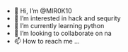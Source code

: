 - 👋 Hi, I’m @MIR0K10
- 👀 I’m interested in hack and sequrity
- 🌱 I’m currently learning python
- 💞️ I’m looking to collaborate on na
- 📫 How to reach me ...

<!---
MIR0K10/MIR0K10 is a ✨ special ✨ repository because its `README.md` (this file) appears on your GitHub profile.
You can click the Preview link to take a look at your changes.
--->

